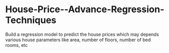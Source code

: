 # House-Price--Advance-Regression-Techniques
Build a regression model to predict the house prices which may depends various house parameters like area, number of floors, number of bed rooms, etc
